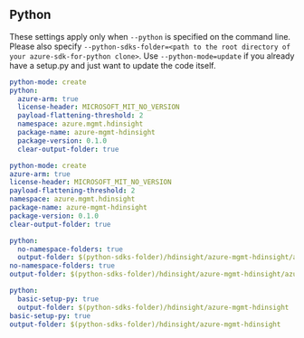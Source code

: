 ## Python

These settings apply only when `--python` is specified on the command line.
Please also specify `--python-sdks-folder=<path to the root directory of your azure-sdk-for-python clone>`.
Use `--python-mode=update` if you already have a setup.py and just want to update the code itself.

``` yaml $(python) && !$(track2)
python-mode: create
python:
  azure-arm: true
  license-header: MICROSOFT_MIT_NO_VERSION
  payload-flattening-threshold: 2
  namespace: azure.mgmt.hdinsight
  package-name: azure-mgmt-hdinsight
  package-version: 0.1.0
  clear-output-folder: true
```
``` yaml $(python) && $(track2)
python-mode: create
azure-arm: true
license-header: MICROSOFT_MIT_NO_VERSION
payload-flattening-threshold: 2
namespace: azure.mgmt.hdinsight
package-name: azure-mgmt-hdinsight
package-version: 0.1.0
clear-output-folder: true
```
``` yaml $(python) && $(python-mode) == 'update'
python:
  no-namespace-folders: true
  output-folder: $(python-sdks-folder)/hdinsight/azure-mgmt-hdinsight/azure/mgmt/hdinsight
no-namespace-folders: true
output-folder: $(python-sdks-folder)/hdinsight/azure-mgmt-hdinsight/azure/mgmt/hdinsight
```
``` yaml $(python) && $(python-mode) == 'create'
python:
  basic-setup-py: true
  output-folder: $(python-sdks-folder)/hdinsight/azure-mgmt-hdinsight
basic-setup-py: true
output-folder: $(python-sdks-folder)/hdinsight/azure-mgmt-hdinsight
```
